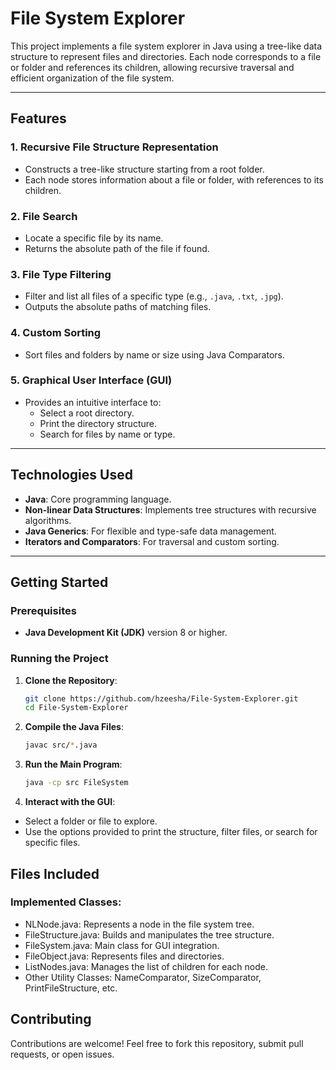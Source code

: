 # File System Explorer

This project implements a file system explorer in Java using a tree-like data structure to represent files and directories. Each node corresponds to a file or folder and references its children, allowing recursive traversal and efficient organization of the file system.

---

## Features

### 1. Recursive File Structure Representation
- Constructs a tree-like structure starting from a root folder.
- Each node stores information about a file or folder, with references to its children.

### 2. File Search
- Locate a specific file by its name.
- Returns the absolute path of the file if found.

### 3. File Type Filtering
- Filter and list all files of a specific type (e.g., `.java`, `.txt`, `.jpg`).
- Outputs the absolute paths of matching files.

### 4. Custom Sorting
- Sort files and folders by name or size using Java Comparators.

### 5. Graphical User Interface (GUI)
- Provides an intuitive interface to:
  - Select a root directory.
  - Print the directory structure.
  - Search for files by name or type.

---

## Technologies Used

- **Java**: Core programming language.
- **Non-linear Data Structures**: Implements tree structures with recursive algorithms.
- **Java Generics**: For flexible and type-safe data management.
- **Iterators and Comparators**: For traversal and custom sorting.

---

## Getting Started

### Prerequisites
- **Java Development Kit (JDK)** version 8 or higher.

### Running the Project
1. **Clone the Repository**:
   ```bash
   git clone https://github.com/hzeesha/File-System-Explorer.git
   cd File-System-Explorer
2. **Compile the Java Files**:
   ```bash
   javac src/*.java
   ```
3. **Run the Main Program**:
   ```bash
   java -cp src FileSystem
   ```
4. **Interact with the GUI**:
- Select a folder or file to explore.
- Use the options provided to print the structure, filter files, or search for specific files.

## Files Included
### Implemented Classes:
- NLNode.java: Represents a node in the file system tree.
- FileStructure.java: Builds and manipulates the tree structure.
- FileSystem.java: Main class for GUI integration.
- FileObject.java: Represents files and directories.
- ListNodes.java: Manages the list of children for each node.
- Other Utility Classes: NameComparator, SizeComparator, PrintFileStructure, etc.

## Contributing
Contributions are welcome! Feel free to fork this repository, submit pull requests, or open issues.
